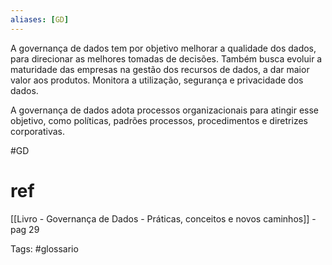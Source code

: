 ```yaml
---
aliases: [GD]
---
```


A governança de dados tem por objetivo melhorar a qualidade dos dados, para direcionar as melhores tomadas de decisões. Também busca evoluir a maturidade das empresas na gestão dos recursos de dados, a dar maior valor aos produtos.
Monitora a utilização, segurança e privacidade dos dados.

A governança de dados adota processos organizacionais para atingir esse objetivo, como políticas, padrões processos, procedimentos e diretrizes corporativas.

#GD 

# ref
[[Livro - Governança de Dados - Práticas, conceitos e novos caminhos]] - pag 29


Tags:
#glossario